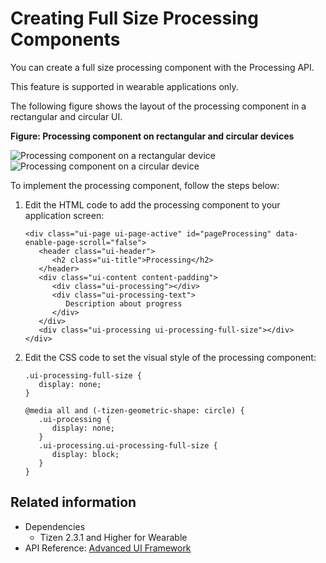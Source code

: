 # Creating Full Size Processing Components

You can create a full size processing component with the Processing API.

This feature is supported in wearable applications only.

The following figure shows the layout of the processing component in a rectangular and circular UI.

**Figure: Processing component on rectangular and circular devices**

![Processing component on a rectangular device](./media/rectangular_processing.png) ![Processing component on a circular device](./media/round_processing.png)

To implement the processing component, follow the steps below:

1. Edit the HTML code to add the processing component to your application screen:

   ```
   <div class="ui-page ui-page-active" id="pageProcessing" data-enable-page-scroll="false">
      <header class="ui-header">
         <h2 class="ui-title">Processing</h2>
      </header>
      <div class="ui-content content-padding">
         <div class="ui-processing"></div>
         <div class="ui-processing-text">
            Description about progress
         </div>
      </div>
      <div class="ui-processing ui-processing-full-size"></div>
   </div>
   ```

2. Edit the CSS code to set the visual style of the processing component:

   ```
   .ui-processing-full-size {
      display: none;
   }

   @media all and (-tizen-geometric-shape: circle) {
      .ui-processing {
         display: none;
      }
      .ui-processing.ui-processing-full-size {
         display: block;
      }
   }
   ```

## Related information
* Dependencies   
  - Tizen 2.3.1 and Higher for Wearable
* API Reference: [Advanced UI Framework](../../api/latest/ui_fw_api/ui_fw_api_cover.htm)
